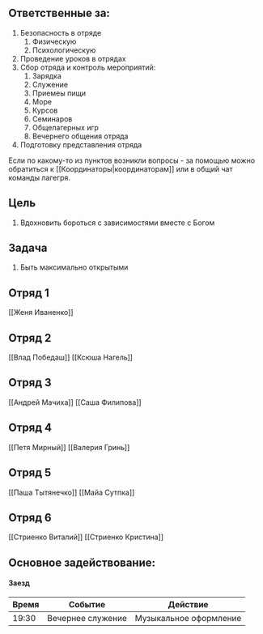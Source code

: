 ## Ответственные за:
1. Безопасность в отряде
	1. Физическую
	2. Психологическую
2. Проведение уроков в отрядах
3. Сбор отряда и контроль мероприятий:
	1. Зарядка
	2. Служение
	3. Приемеы пищи
	4. Море
	5. Курсов
	6. Семинаров
	7. Общелагерных игр
	8. Вечернего общения отряда
4. Подготовку представления отряда

Если по какому-то из пунктов возникли вопросы - за помощью можно обратиться к [[Координаторы|координаторам]] или в общий чат команды лагегря.

## Цель 
1.  Вдохновить бороться с зависимостями вместе с Богом

## Задача
1. Быть максимально открытыми

## Отряд 1
[[Женя Иваненко]]

## Отряд 2
[[Влад Победаш]]
[[Ксюша Нагель]]

## Отряд 3
[[Андрей Мачиха]]
[[Саша Филипова]]

## Отряд 4
[[Петя Мирный]]
[[Валерия Гринь]]

## Отряд 5
[[Паша Тытянечко]]
[[Майа Сутпка]]

## Отряд 6
[[Стриенко Виталий]]
[[Стриенко Кристина]]

## Основное задействование:
#### Заезд
| Время | Событие           | Действие               |
| ----- | ----------------- | ---------------------- |
| 19:30 | Вечернее служение | Музыкальное оформление | 